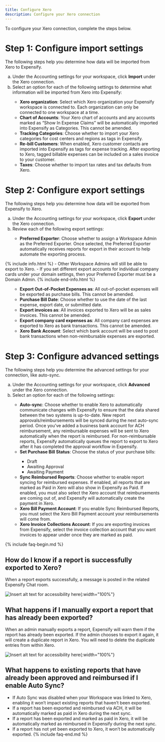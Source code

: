 ```yaml
---
title: Configure Xero
description: Configure your Xero connection
---
```


To configure your Xero connection, complete the steps below.

# Step 1: Configure import settings

The following steps help you determine how data will be imported from Xero to Expensify. 

<ol type="a">
   <li>Under the Accounting settings for your workspace, click <b>Import</b> under the Xero connection.</li>
   <li>Select an option for each of the following settings to determine what information will be imported from Xero into Expensify:</li>
       <ul>
           <li><b>Xero organization</b>: Select which Xero organization your Expensify workspace is connected to. Each organization can only be connected to one workspace at a time.</li>
           <li><b>Chart of Accounts</b>: Your Xero chart of accounts and any accounts marked as “Show In Expense Claims” will be automatically imported into Expensify as Categories. This cannot be amended.</li>
           <li><b>Tracking Categories</b>: Choose whether to import your Xero categories for cost centers and regions as tags in Expensify.</li>
           <li><b>Re-bill Customers</b>: When enabled, Xero customer contacts are imported into Expensify as tags for expense tracking. After exporting to Xero, tagged billable expenses can be included on a sales invoice to your customer.</li>
           <li><b>Taxes</b>: Choose whether to import tax rates and tax defaults from Xero.</li>
       </ul>  
</ol>

# Step 2: Configure export settings

The following steps help you determine how data will be exported from Expensify to Xero.

<ol type="a">
   <li>Under the Accounting settings for your workspace, click <b>Export</b> under the Xero connection.</li>
   <li>Review each of the following export settings:</li>
       <ul>
           <li><b>Preferred Exporter</b>: Choose whether to assign a Workspace Admin as the Preferred Exporter. Once selected, the Preferred Exporter automatically receives reports for export in their account to help automate the exporting process.</li>
       </ul>  
</ol> 
{% include info.html %}
- Other Workspace Admins will still be able to export to Xero. 
- If you set different export accounts for individual company cards under your domain settings, then your Preferred Exporter must be a Domain Admin.
{% include end-info.html %}

<ol type="a">
      <ul>
           <li><b>Export Out-of-Pocket Expenses as</b>: All out-of-pocket expenses will be exported as purchase bills. This cannot be amended.</li>
           <li><b>Purchase Bill Date</b>: Choose whether to use the date of the last expense, export date, or submitted date.</li>
           <li><b>Export invoices as</b>: All invoices exported to Xero will be as sales invoices. This cannot be amended.</li>
           <li><b>Export company card expenses as</b>: All company card expenses are exported to Xero as bank transactions. This cannot be amended.</li>
           <li><b>Xero Bank Account</b>: Select which bank account will be used to post bank transactions when non-reimbursable expenses are exported.</li>
      </ul>
</ol>
 
# Step 3: Configure advanced settings

The following steps help you determine the advanced settings for your connection, like auto-sync.

<ol type="a">
   <li>Under the Accounting settings for your workspace, click <b>Advanced</b> under the Xero connection.</li>
   <li>Select an option for each of the following settings:</li>
      <ul>
           <li><b>Auto-sync</b>: Choose whether to enable Xero to automatically communicate changes with Expensify to ensure that the data shared between the two systems is up-to-date. New report approvals/reimbursements will be synced during the next auto-sync period. Once you’ve added a business bank account for ACH reimbursement, any reimbursable expenses will be sent to Xero automatically when the report is reimbursed. For non-reimbursable reports, Expensify automatically queues the report to export to Xero after it has completed the approval workflow in Expensify.</li>
           <li><b>Set Purchase Bill Status</b>: Choose the status of your purchase bills:</li>
              <ul>
                 <li>Draft</li>
                 <li>Awaiting Approval</li>
                 <li>Awaiting Payment</li>                
              </ul>
           <li><b>Sync Reimbursed Reports</b>: Choose whether to enable report syncing for reimbursed expenses. If enabled, all reports that are marked as Paid in Xero will also show in Expensify as Paid. If enabled, you must also select the Xero account that reimbursements are coming out of, and Expensify will automatically create the payment in Xero.</li>
           <li><b>Xero Bill Payment Account</b>: If you enable Sync Reimbursed Reports, you must select the Xero Bill Payment account your reimbursements will come from.</li>
           <li><b>Xero Invoice Collections Account</b>: If you are exporting invoices from Expensify, select the invoice collection account that you want invoices to appear under once they are marked as paid.</li>
      </ul>
</ol>

{% include faq-begin.md %}

## How do I know if a report is successfully exported to Xero?

When a report exports successfully, a message is posted in the related Expensify Chat room.

![Insert alt text for accessibility here]({{site.url}}/assets/images/Xero_help_01.png){:width="100%"}

## What happens if I manually export a report that has already been exported?

When an admin manually exports a report, Expensify will warn them if the report has already been exported. If the admin chooses to export it again, it will create a duplicate report in Xero. You will need to delete the duplicate entries from within Xero.

![Insert alt text for accessibility here]({{site.url}}/assets/images/Xero_help_05.png){:width="100%"}

## What happens to existing reports that have already been approved and reimbursed if I enable Auto Sync?

- If Auto Sync was disabled when your Workspace was linked to Xero, enabling it won’t impact existing reports that haven’t been exported.
- If a report has been exported and reimbursed via ACH, it will be automatically marked as paid in Xero during the next sync.
- If a report has been exported and marked as paid in Xero, it will be automatically marked as reimbursed in Expensify during the next sync.
- If a report has not yet been exported to Xero, it won’t be automatically exported.
{% include faq-end.md %}
